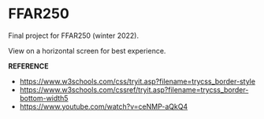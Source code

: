 # FFAR250
Final project for FFAR250 (winter 2022).

View on a horizontal screen for best experience.

**REFERENCE**
- https://www.w3schools.com/css/tryit.asp?filename=trycss_border-style
- https://www.w3schools.com/cssref/tryit.asp?filename=trycss_border-bottom-width5
- https://www.youtube.com/watch?v=ceNMP-aQkQ4
